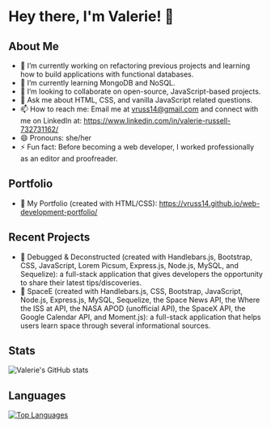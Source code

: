 # Hey there, I'm Valerie! 👋

## About Me

- 🔭 I’m currently working on refactoring previous projects and learning how to build applications with functional databases.
- 🌱 I’m currently learning MongoDB and NoSQL.
- 👯 I’m looking to collaborate on open-source, JavaScript-based projects.
- 💬 Ask me about HTML, CSS, and vanilla JavaScript related questions.
- 📫 How to reach me: Email me at vruss14@gmail.com and connect with me on LinkedIn at: https://www.linkedin.com/in/valerie-russell-732731162/
- 😄 Pronouns: she/her
- ⚡ Fun fact: Before becoming a web developer, I worked professionally as an editor and proofreader.

## Portfolio
- 🔑 My Portfolio (created with HTML/CSS): https://vruss14.github.io/web-development-portfolio/

## Recent Projects
- 🐛 Debugged & Deconstructed (created with Handlebars.js, Bootstrap, CSS, JavaScript, Lorem Picsum, Express.js, Node.js, MySQL, and Sequelize): a full-stack application that gives developers the opportunity to share their latest tips/discoveries.
- 🚀 SpaceE (created with Handlebars.js, CSS, Bootstrap, JavaScript, Node.js, Express.js, MySQL, Sequelize, the Space News API, the Where the ISS at API, the NASA APOD (unofficial API), the SpaceX API, the Google Calendar API, and Moment.js): a full-stack application that helps users learn space through several informational sources.

## Stats

![Valerie's GitHub stats](https://github-readme-stats.vercel.app/api?username=vruss14&count_private=true)

## Languages

[![Top Languages](https://github-readme-stats.vercel.app/api/top-langs/?username=vruss14&layout=compact)](https://github.com/vruss14/github-readme-stats)

